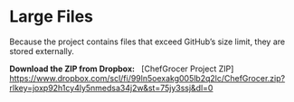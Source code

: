 # Large Files

Because the project contains files that exceed GitHub’s size limit,
they are stored externally.

**Download the ZIP from Dropbox:**  
[ChefGrocer Project ZIP] https://www.dropbox.com/scl/fi/99ln5oexakg005lb2q2lc/ChefGrocer.zip?rlkey=joxp92h1cy4ly5nmedsa34j2w&st=75jy3ssj&dl=0
